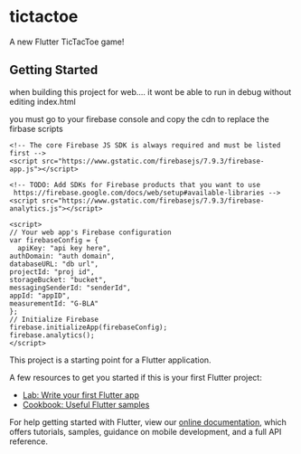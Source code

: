 # tictactoe

A new Flutter TicTacToe game!

## Getting Started

when building this project for web....
it wont be able to run in debug without editing index.html

you must go to your firebase console and copy the cdn to replace the firbase scripts

    <!-- The core Firebase JS SDK is always required and must be listed first -->
    <script src="https://www.gstatic.com/firebasejs/7.9.3/firebase-app.js"></script>
    
    <!-- TODO: Add SDKs for Firebase products that you want to use
     https://firebase.google.com/docs/web/setup#available-libraries -->
    <script src="https://www.gstatic.com/firebasejs/7.9.3/firebase-analytics.js"></script>

    <script>
    // Your web app's Firebase configuration
    var firebaseConfig = {
      apiKey: "api key here",
    authDomain: "auth domain",
    databaseURL: "db url",
    projectId: "proj id",
    storageBucket: "bucket",
    messagingSenderId: "senderId",
    appId: "appID",
    measurementId: "G-BLA"
    };
    // Initialize Firebase
    firebase.initializeApp(firebaseConfig);
    firebase.analytics();
    </script>

This project is a starting point for a Flutter application.

A few resources to get you started if this is your first Flutter project:

- [Lab: Write your first Flutter app](https://flutter.dev/docs/get-started/codelab)
- [Cookbook: Useful Flutter samples](https://flutter.dev/docs/cookbook)

For help getting started with Flutter, view our
[online documentation](https://flutter.dev/docs), which offers tutorials,
samples, guidance on mobile development, and a full API reference.

